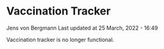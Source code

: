 Vaccination Tracker
================
Jens von Bergmann
Last updated at 25 March, 2022 - 16:49

Vaccination tracker is no longer functional.
